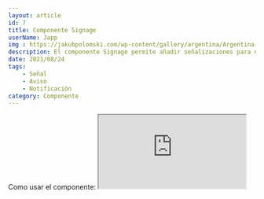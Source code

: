 ```yaml
---
layout: article
id: 7
title: Componente Signage
userName: Japp
img : https://jakubpolomski.com/wp-content/gallery/argentina/Argentina-Landscape-Photo-El-Chalten-110200PAT0327f.jpg
description: El componente Signage permite añadir señalizaciones para notificaciones destacadas.
date: 2021/08/24
tags:
    - Señal
    - Aviso
    - Notificación
category: Componente
---
```


<script>
    import Seo from '$lib/Components/Framework/Seo.svelte';
    import Container from '$lib/Components/Framework/Container.svelte';
    import Column from '$lib/Components/Framework/Column.svelte';
    import { Iframe, Hn, List } from '$lib/Components/Framework/Html/html.js';
    import Signage from '$lib/Components/Framework/Signage.svelte';

    let opciones= [
        'Añade un iconos y texto de la señal',
        'Contiene un slot para añadir más contenido',
        'Contiene clases predefinidas para dar estilos a la señal: default, info, warning, error y positive'
    ];
</script>

<Seo 
    title={title}
    description={description}
    type="website"
    img={img}
/>

<!-- Como usar el componente: -->
<Container class="medium padding">
    <Hn type="h2">Como usar el componente:</Hn>
    <Signage class="default word-break" icon="fas fa-sitemap" text="Directorio: $lib/Components/Framework/Signage.svelte"/>
    <Column class="col-2 text-justify">
        <Iframe title="Código del componente" class="code m-top" src="https://carbon.now.sh/embed/nhQnht52yTj2zwfmVobk" />
        <div>
            <p class="text-justify">Importa el componente. Copia y pega el código de ejemplo que te muestro al lado de este mismo texto.</p>
            <List class="li-disc" list={opciones}/>
        </div>
    </Column>
</Container>
<Container class="medium padding">
    <Hn type="h2" class="title">Ejemplos:</Hn>
    <Signage class="default" icon="fas fa-sitemap" text="1º ejemplo de una señal usando la clase default"/>
    <Signage class="info m-top" icon="fas fa-sitemap" text="2º ejemplo de una señal usando la clase info"/>
    <Signage class="warning m-top" icon="fas fa-sitemap" text="3º ejemplo de una señal usando la clase warning"/>
    <Signage class="error m-top" icon="fas fa-sitemap" text="4º ejemplo de una señal usando la clase error"/>
    <Signage class="positive m-top" icon="fas fa-sitemap" text="5º ejemplo de una señal usando la clase positive"/>
</Container>